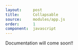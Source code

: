 ```yaml
---
layout:     post
title:      Collapsable 
source:     modules/app.js
order:      1
component:  javascript
---
```



<p class="lead">Documentation will come soon!!</p>
